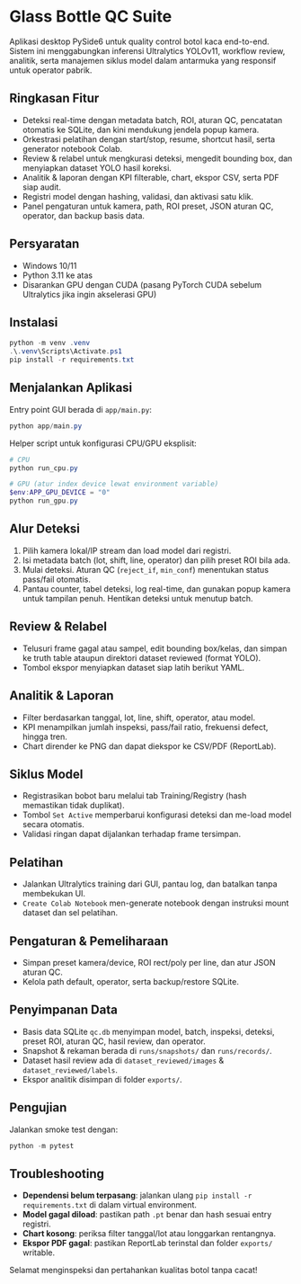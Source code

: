 ﻿# Glass Bottle QC Suite

Aplikasi desktop PySide6 untuk quality control botol kaca end-to-end. Sistem ini menggabungkan inferensi Ultralytics YOLOv11, workflow review, analitik, serta manajemen siklus model dalam antarmuka yang responsif untuk operator pabrik.

## Ringkasan Fitur
- Deteksi real-time dengan metadata batch, ROI, aturan QC, pencatatan otomatis ke SQLite, dan kini mendukung jendela popup kamera.
- Orkestrasi pelatihan dengan start/stop, resume, shortcut hasil, serta generator notebook Colab.
- Review & relabel untuk mengkurasi deteksi, mengedit bounding box, dan menyiapkan dataset YOLO hasil koreksi.
- Analitik & laporan dengan KPI filterable, chart, ekspor CSV, serta PDF siap audit.
- Registri model dengan hashing, validasi, dan aktivasi satu klik.
- Panel pengaturan untuk kamera, path, ROI preset, JSON aturan QC, operator, dan backup basis data.

## Persyaratan
- Windows 10/11
- Python 3.11 ke atas
- Disarankan GPU dengan CUDA (pasang PyTorch CUDA sebelum Ultralytics jika ingin akselerasi GPU)

## Instalasi
```powershell
python -m venv .venv
.\.venv\Scripts\Activate.ps1
pip install -r requirements.txt
```

## Menjalankan Aplikasi
Entry point GUI berada di `app/main.py`:
```powershell
python app/main.py
```

Helper script untuk konfigurasi CPU/GPU eksplisit:
```powershell
# CPU
python run_cpu.py

# GPU (atur index device lewat environment variable)
$env:APP_GPU_DEVICE = "0"
python run_gpu.py
```

## Alur Deteksi
1. Pilih kamera lokal/IP stream dan load model dari registri.
2. Isi metadata batch (lot, shift, line, operator) dan pilih preset ROI bila ada.
3. Mulai deteksi. Aturan QC (`reject_if`, `min_conf`) menentukan status pass/fail otomatis.
4. Pantau counter, tabel deteksi, log real-time, dan gunakan popup kamera untuk tampilan penuh. Hentikan deteksi untuk menutup batch.

## Review & Relabel
- Telusuri frame gagal atau sampel, edit bounding box/kelas, dan simpan ke truth table ataupun direktori dataset reviewed (format YOLO).
- Tombol ekspor menyiapkan dataset siap latih berikut YAML.

## Analitik & Laporan
- Filter berdasarkan tanggal, lot, line, shift, operator, atau model.
- KPI menampilkan jumlah inspeksi, pass/fail ratio, frekuensi defect, hingga tren.
- Chart dirender ke PNG dan dapat diekspor ke CSV/PDF (ReportLab).

## Siklus Model
- Registrasikan bobot baru melalui tab Training/Registry (hash memastikan tidak duplikat).
- Tombol `Set Active` memperbarui konfigurasi deteksi dan me-load model secara otomatis.
- Validasi ringan dapat dijalankan terhadap frame tersimpan.

## Pelatihan
- Jalankan Ultralytics training dari GUI, pantau log, dan batalkan tanpa membekukan UI.
- `Create Colab Notebook` men-generate notebook dengan instruksi mount dataset dan sel pelatihan.

## Pengaturan & Pemeliharaan
- Simpan preset kamera/device, ROI rect/poly per line, dan atur JSON aturan QC.
- Kelola path default, operator, serta backup/restore SQLite.

## Penyimpanan Data
- Basis data SQLite `qc.db` menyimpan model, batch, inspeksi, deteksi, preset ROI, aturan QC, hasil review, dan operator.
- Snapshot & rekaman berada di `runs/snapshots/` dan `runs/records/`.
- Dataset hasil review ada di `dataset_reviewed/images` & `dataset_reviewed/labels`.
- Ekspor analitik disimpan di folder `exports/`.

## Pengujian
Jalankan smoke test dengan:
```powershell
python -m pytest
```

## Troubleshooting
- **Dependensi belum terpasang**: jalankan ulang `pip install -r requirements.txt` di dalam virtual environment.
- **Model gagal diload**: pastikan path `.pt` benar dan hash sesuai entry registri.
- **Chart kosong**: periksa filter tanggal/lot atau longgarkan rentangnya.
- **Ekspor PDF gagal**: pastikan ReportLab terinstal dan folder `exports/` writable.

Selamat menginspeksi dan pertahankan kualitas botol tanpa cacat!
